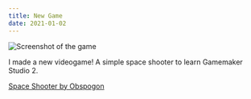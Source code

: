 ```yaml
---
title: New Game
date: 2021-01-02
---
```


![Screenshot of the game](/pics/try.png)

I made a new videogame! A simple space shooter to learn Gamemaker Studio 2.

<a href="https://obspogon.itch.io/space-shooter">Space Shooter by Obspogon</a>
